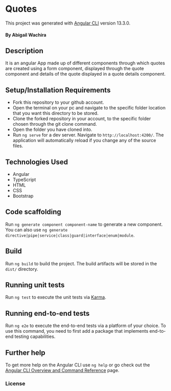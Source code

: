 # Quotes

This project was generated with [Angular CLI](https://github.com/angular/angular-cli) version 13.3.0.

#### By **Abigail Wachira**

## Description
It is an angular App made up of different components through which quotes are created using a form component, displayed through the
quote component and details of the quote displayed in a quote details component.

## Setup/Installation Requirements
* Fork this repository to your github account.
* Open the terminal on your pc and navigate to the specific folder location that you want this directory to be stored.
* Clone the forked repository in your account, to the specific folder chosen through the git clone command.
* Open the folder you have cloned into.
* Run `ng serve` for a dev server. Navigate to `http://localhost:4200/`. 
  The application will automatically reload if you change any of the source files.
  
## Technologies Used
* Angular
* TypeScript
* HTML
* CSS
* Bootstrap

## Code scaffolding

Run `ng generate component component-name` to generate a new component. You can also use `ng generate directive|pipe|service|class|guard|interface|enum|module`.

## Build

Run `ng build` to build the project. The build artifacts will be stored in the `dist/` directory.

## Running unit tests

Run `ng test` to execute the unit tests via [Karma](https://karma-runner.github.io).

## Running end-to-end tests

Run `ng e2e` to execute the end-to-end tests via a platform of your choice. To use this command, you need to first add a package that implements end-to-end testing capabilities.

## Further help

To get more help on the Angular CLI use `ng help` or go check out the [Angular CLI Overview and Command Reference](https://angular.io/cli) page.

### License



